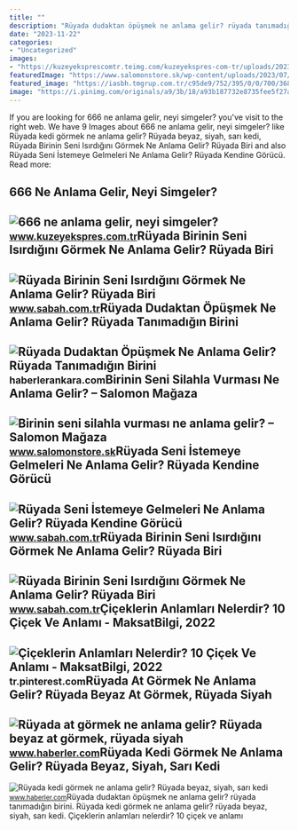 ```yaml
---
title: ""
description: "Rüyada dudaktan öpüşmek ne anlama gelir? rüyada tanımadığın birini"
date: "2023-11-22"
categories:
- "Uncategorized"
images:
- "https://kuzeyeksprescomtr.teimg.com/kuzeyekspres-com-tr/uploads/2023/06/666-ne-anlama-gelir.jpg"
featuredImage: "https://www.salomonstore.sk/wp-content/uploads/2023/07/birinin-seni-silahla-vurmasi-ne-anlama-gelir-768x432.jpg"
featured_image: "https://iasbh.tmgrup.com.tr/c95de9/752/395/0/0/700/368?u=https://isbh.tmgrup.com.tr/sbh/2022/09/30/ruyada-birinin-seni-isirdigini-gormek-ne-anlama-gelir-ruyada-biri-tarafindan-isirilmanin-anlami-1664543796021.jpg"
image: "https://i.pinimg.com/originals/a9/3b/18/a93b187732e8735fee5f27a03115f207.jpg"
---
```


If you are looking for 666 ne anlama gelir, neyi simgeler? you've visit to the right web. We have 9 Images about 666 ne anlama gelir, neyi simgeler? like Rüyada kedi görmek ne anlama gelir? Rüyada beyaz, siyah, sarı kedi, Rüyada Birinin Seni Isırdığını Görmek Ne Anlama Gelir? Rüyada Biri and also Rüyada Seni İstemeye Gelmeleri Ne Anlama Gelir? Rüyada Kendine Görücü. Read more:

666 Ne Anlama Gelir, Neyi Simgeler?
-----------------------------------

 ![666 ne anlama gelir, neyi simgeler?](https://kuzeyeksprescomtr.teimg.com/kuzeyekspres-com-tr/uploads/2023/06/666-ne-anlama-gelir.jpg) <small>www.kuzeyekspres.com.tr</small>Rüyada Birinin Seni Isırdığını Görmek Ne Anlama Gelir? Rüyada Biri
------------------------------------------------------------------

 ![Rüyada Birinin Seni Isırdığını Görmek Ne Anlama Gelir? Rüyada Biri](https://iasbh.tmgrup.com.tr/58c6a6/650/344/0/0/700/368?u=https://isbh.tmgrup.com.tr/sbh/2022/09/30/ruyada-birinin-seni-isirdigini-gormek-ne-anlama-gelir-ruyada-biri-tarafindan-isirilmanin-anlami-1664543796021.jpg) <small>www.sabah.com.tr</small>Rüyada Dudaktan Öpüşmek Ne Anlama Gelir? Rüyada Tanımadığın Birini
------------------------------------------------------------------

 ![Rüyada Dudaktan Öpüşmek Ne Anlama Gelir? Rüyada Tanımadığın Birini](https://static.daktilo.com/sites/415/uploads/2021/09/21/large/ruyada-dudaktan-opmek-1632209531.jpg) <small>haberlerankara.com</small>Birinin Seni Silahla Vurması Ne Anlama Gelir? – Salomon Mağaza
--------------------------------------------------------------

 ![Birinin seni silahla vurması ne anlama gelir? – Salomon Mağaza](https://www.salomonstore.sk/wp-content/uploads/2023/07/birinin-seni-silahla-vurmasi-ne-anlama-gelir-768x432.jpg) <small>www.salomonstore.sk</small>Rüyada Seni İstemeye Gelmeleri Ne Anlama Gelir? Rüyada Kendine Görücü
---------------------------------------------------------------------

 ![Rüyada Seni İstemeye Gelmeleri Ne Anlama Gelir? Rüyada Kendine Görücü](https://iasbh.tmgrup.com.tr/7619e0/752/395/0/0/788/414?u=https://isbh.tmgrup.com.tr/sbh/2022/09/30/ruyada-seni-istemeye-gelmeleri-ne-anlama-gelir-ruyada-kendine-gorucu-geldigini-ve-istendigini-gormenin-anlami-1664542106705.jpg) <small>www.sabah.com.tr</small>Rüyada Birinin Seni Isırdığını Görmek Ne Anlama Gelir? Rüyada Biri
------------------------------------------------------------------

 ![Rüyada Birinin Seni Isırdığını Görmek Ne Anlama Gelir? Rüyada Biri](https://iasbh.tmgrup.com.tr/c95de9/752/395/0/0/700/368?u=https://isbh.tmgrup.com.tr/sbh/2022/09/30/ruyada-birinin-seni-isirdigini-gormek-ne-anlama-gelir-ruyada-biri-tarafindan-isirilmanin-anlami-1664543796021.jpg) <small>www.sabah.com.tr</small>Çiçeklerin Anlamları Nelerdir? 10 Çiçek Ve Anlamı - MaksatBilgi, 2022
---------------------------------------------------------------------

 ![Çiçeklerin Anlamları Nelerdir? 10 Çiçek Ve Anlamı - MaksatBilgi, 2022](https://i.pinimg.com/originals/a9/3b/18/a93b187732e8735fee5f27a03115f207.jpg) <small>tr.pinterest.com</small>Rüyada At Görmek Ne Anlama Gelir? Rüyada Beyaz At Görmek, Rüyada Siyah
----------------------------------------------------------------------

 ![Rüyada at görmek ne anlama gelir? Rüyada beyaz at görmek, rüyada siyah](https://foto.haberler.com/haber/2019/10/30/ruyada-at-gormek-ne-anlama-gelir-12566959_7097_m.jpg) <small>www.haberler.com</small>Rüyada Kedi Görmek Ne Anlama Gelir? Rüyada Beyaz, Siyah, Sarı Kedi
------------------------------------------------------------------

 ![Rüyada kedi görmek ne anlama gelir? Rüyada beyaz, siyah, sarı kedi](https://i.hbrcdn.com/haber/2019/09/27/ruyada-kedi-gormek-ne-anlama-gelir-ruyada-kedi-12470493_8143_m.jpg) <small>www.haberler.com</small>Rüyada dudaktan öpüşmek ne anlama gelir? rüyada tanımadığın birini. Rüyada kedi görmek ne anlama gelir? rüyada beyaz, siyah, sarı kedi. Çiçeklerin anlamları nelerdir? 10 çiçek ve anlamı
